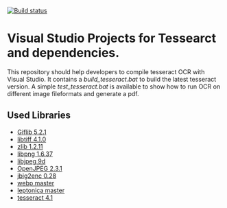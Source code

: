 [![Build status](https://ci.appveyor.com/api/projects/status/s6f0wfcklpcgih99/branch/master?svg=true)](https://ci.appveyor.com/project/peirick/tesseract-ocr-for-windows/branch/master)

# Visual Studio Projects for Tessearct and dependencies.
This repository should help developers to compile tesseract OCR with Visual Studio.
It contains a *build_tesseract.bat* to build the latest tesseract version.
A simple *test_tesseract.bat* is available to show how to run OCR on different image fileformats and generate a pdf.

## Used Libraries
* [Giflib 5.2.1](http://giflib.sourceforge.net/)
* [libtiff 4.1.0](http://simplesystems.org/libtiff/)
* [zlib 1.2.11](http://www.zlib.net/)
* [libpng 1.6.37]( http://www.libpng.org/pub/png/libpng.html)
* [libjpeg 9d](http://ijg.org/)
* [OpenJPEG 2.3.1](http://www.openjpeg.org/)
* [jbig2enc 0.28](https://github.com/agl/jbig2enc)
* [webp master](https://chromium.googlesource.com/webm/libwebp)
* [leptonica master](https://github.com/DanBloomberg/leptonica)
* [tesseract 4.1](https://github.com/tesseract-ocr/tesseract)
